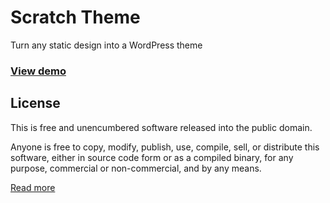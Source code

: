 # Scratch Theme

Turn any static design into a WordPress theme

### [View demo](https://www.taniarascia.com/scratch/demo)

## License

This is free and unencumbered software released into the public domain.

Anyone is free to copy, modify, publish, use, compile, sell, or distribute this software, either in source code form or as a compiled binary, for any purpose, commercial or non-commercial, and by any means.

[Read more](LICENSE.md)
